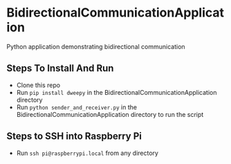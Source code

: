 # BidirectionalCommunicationApplication
Python application demonstrating bidirectional communication

## Steps To Install And Run

* Clone this repo
* Run `pip install dweepy` in the BidirectionalCommunicationApplication directory
* Run `python sender_and_receiver.py` in the BidirectionalCommunicationApplication directory to run the script

## Steps to SSH into Raspberry Pi

* Run `ssh pi@raspberrypi.local` from any directory
